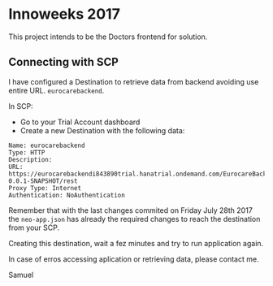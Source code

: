 # Innoweeks 2017
This project intends to be the Doctors frontend for solution.

## Connecting with SCP
I have configured a Destination to retrieve data from backend avoiding use entire URL. `eurocarebackend`.

In SCP:
- Go to your Trial Account dashboard
- Create a new Destination with the following data:

```
Name: eurocarebackend
Type: HTTP
Description: 
URL: https://eurocarebackendi843890trial.hanatrial.ondemand.com/EurocareBackend-0.0.1-SNAPSHOT/rest
Proxy Type: Internet
Authentication: NoAuthentication
```

Remember that with the last changes commited on Friday July 28th 2017 the `neo-app.json` has already the required changes to reach the destination from your SCP.

Creating this destination, wait a fez minutes and try to run application again.

In case of erros accessing aplication or retrieving data, please contact me.

Samuel